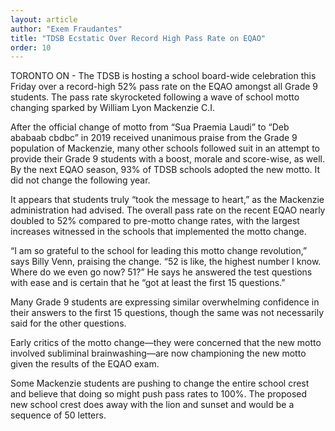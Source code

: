 ```yaml
---
layout: article
author: "Exem Fraudantes"
title: "TDSB Ecstatic Over Record High Pass Rate on EQAO"
order: 10
---
```


TORONTO ON - The TDSB is hosting a school board-wide celebration this Friday over a record-high 52% pass rate on the EQAO amongst all Grade 9 students. The pass rate skyrocketed following a wave of school motto changing sparked by William Lyon Mackenzie C.I.

After the official change of motto from “Sua Praemia Laudi” to “Deb ababaab cbdbc” in 2019 received unanimous praise from the Grade 9 population of Mackenzie, many other schools followed suit in an attempt to provide their Grade 9 students with a boost, morale and score-wise, as well. By the next EQAO season, 93% of TDSB schools adopted the new motto. It did not change the following year.

It appears that students truly “took the message to heart,” as the Mackenzie administration had advised. The overall pass rate on the recent EQAO nearly doubled to 52% compared to pre-motto change rates, with the largest increases witnessed in the schools that implemented the motto change.

“I am so grateful to the school for leading this motto change revolution,” says Billy Venn, praising the change. “52 is like, the highest number I know. Where do we even go now? 51?” He says he answered the test questions with ease and is certain that he “got at least the first 15 questions.”

Many Grade 9 students are expressing similar overwhelming confidence in their answers to the first 15 questions, though the same was not necessarily said for the other questions.

Early critics of the motto change—they were concerned that the new motto involved subliminal brainwashing—are now championing the new motto given the results of the EQAO exam.

Some Mackenzie students are pushing to change the entire school crest and believe that doing so might push pass rates to 100%. The proposed new school crest does away with the lion and sunset and would be a sequence of 50 letters.


